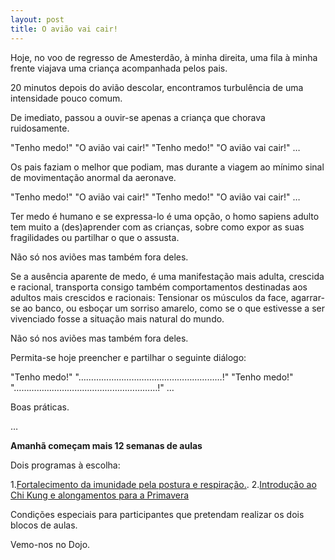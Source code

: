 ```yaml
---
layout: post
title: O avião vai cair! 
---
```

Hoje, no voo de regresso de Amesterdão, à minha direita, uma fila à minha frente viajava uma criança acompanhada pelos pais.

20 minutos depois do avião descolar, encontramos turbulência de uma intensidade pouco comum. 

De imediato, passou a ouvir-se apenas a criança que chorava ruidosamente. 

"Tenho medo!"
"O avião vai cair!"
"Tenho medo!"
"O avião vai cair!"
…

Os pais faziam o melhor que podiam, mas durante a viagem ao mínimo sinal de movimentação anormal da aeronave. 

"Tenho medo!"
"O avião vai cair!"
"Tenho medo!"
"O avião vai cair!"
…

Ter medo é humano e se expressa-lo é uma opção, o homo sapiens adulto tem muito a (des)aprender com as crianças, sobre como expor as suas fragilidades ou partilhar o que o assusta. 

Não só nos aviões mas também fora deles. 

Se a ausência aparente de medo, é uma manifestação mais adulta, crescida e racional, transporta consigo também comportamentos destinadas aos adultos mais crescidos e racionais: Tensionar os músculos da face, agarrar-se ao banco, ou esboçar um sorriso amarelo, como se o que estivesse a ser vivenciado fosse a situação mais natural do mundo. 

Não só nos aviões mas também fora deles.

Permita-se hoje preencher e partilhar o seguinte diálogo: 

"Tenho medo!"
"…………………………………………………!"
"Tenho medo!"
"…………………………………………………!"
…

Boas práticas.

… 

**Amanhã começam mais 12 semanas de aulas**

Dois programas à escolha:

1.[Fortalecimento da imunidade pela postura e respiração.](http://lourencoazevedo.com/imunidade.html).
2.[Introdução ao Chi Kung e alongamentos para a Primavera](http://lourencoazevedo.com/zero.html)  

Condições especiais para participantes que pretendam realizar os dois blocos de aulas. 

Vemo-nos no Dojo. 
